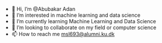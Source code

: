 - 👋 Hi, I’m @Abubakar Adan
- 👀 I’m interested in machine learning and data science
- 🌱 I’m currently learning Machine Learning and Data Science
- 🦾 I’m looking to collaborate on my field or computer science
- 📫 How to reach me msl693@alumni.ku.dk

<!---
Abubakar115e/Abubakar115e is a ✨ special ✨ repository because its `README.md` (this file) appears on your GitHub profile.
You can click the Preview link to take a look at your changes.
--->
